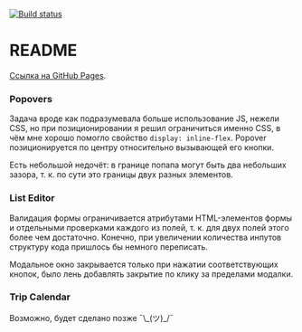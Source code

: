 [![Build status](https://ci.appveyor.com/api/projects/status/y8bsf1e2pld6cnbk?svg=true)](https://ci.appveyor.com/project/LiquidAssContainer/ahj-forms)

# README

[Ссылка на GitHub Pages](https://liquidasscontainer.github.io/ahj_forms/).

### Popovers

Задача вроде как подразумевала больше использование JS, нежели CSS, но при позиционировании я решил ограничиться именно CSS, в чём мне хорошо помогло свойство `display: inline-flex`. Popover позиционируется по центру относительно вызывающей его кнопки.

Есть небольшой недочёт: в границе попапа могут быть два небольших зазора, т. к. по сути это границы двух разных элементов.

### List Editor

Валидация формы ограничивается атрибутами HTML-элементов формы и отдельными проверками каждого из полей, т. к. для двух полей этого более чем достаточно. Конечно, при увеличении количества инпутов структуру кода пришлось бы немного переписать.

Модальное окно закрывается только при нажатии соответствующих кнопок, было лень добавлять закрытие по клику за пределами модалки.

### Trip Calendar

Возможно, будет сделано позже ¯\\\_(ツ)_/¯
